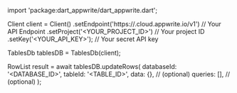 import 'package:dart_appwrite/dart_appwrite.dart';

Client client = Client()
    .setEndpoint('https://<REGION>.cloud.appwrite.io/v1') // Your API Endpoint
    .setProject('<YOUR_PROJECT_ID>') // Your project ID
    .setKey('<YOUR_API_KEY>'); // Your secret API key

TablesDb tablesDB = TablesDb(client);

RowList result = await tablesDB.updateRows(
    databaseId: '<DATABASE_ID>',
    tableId: '<TABLE_ID>',
    data: {}, // (optional)
    queries: [], // (optional)
);

